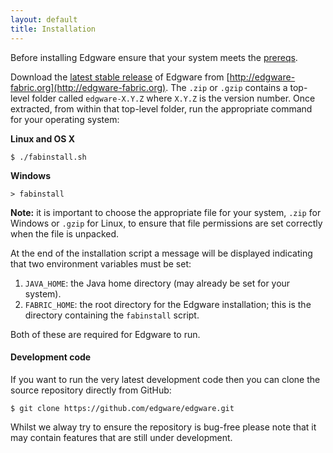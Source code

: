 ```yaml
---
layout: default
title: Installation
---   
```


Before installing Edgware ensure that your system meets the [prereqs](prereqs.html).

Download the [latest stable release](http://edgware-fabric.org/download) of Edgware from [http://edgware-fabric.org](http://edgware-fabric.org). The `.zip` or `.gzip` contains a top-level folder called `edgware-X.Y.Z` where `X.Y.Z` is the version number. Once extracted, from within that top-level folder, run the appropriate command for your operating system:

**Linux and OS X**

    $ ./fabinstall.sh
    
**Windows**

	> fabinstall

**Note:** it is important to choose the appropriate file for your system, `.zip` for
Windows or `.gzip` for Linux, to ensure that file permissions are set correctly when
the file is unpacked.

At the end of the installation script a message will be displayed indicating that two environment variables must be set:

1. `JAVA_HOME`: the Java home directory (may already be set for your system).
2. `FABRIC_HOME`: the root directory for the Edgware installation; this is the directory containing the `fabinstall` script.

Both of these are required for Edgware to run.

#### Development code

If you want to run the very latest development code then you can clone the source repository directly from GitHub:

    $ git clone https://github.com/edgware/edgware.git
    
Whilst we alway try to ensure the repository is bug-free please note that it may contain features that are still under development.
